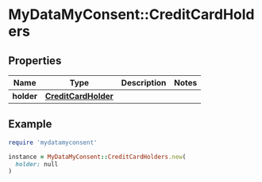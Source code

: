 # MyDataMyConsent::CreditCardHolders

## Properties

| Name | Type | Description | Notes |
| ---- | ---- | ----------- | ----- |
| **holder** | [**CreditCardHolder**](CreditCardHolder.md) |  |  |

## Example

```ruby
require 'mydatamyconsent'

instance = MyDataMyConsent::CreditCardHolders.new(
  holder: null
)
```


